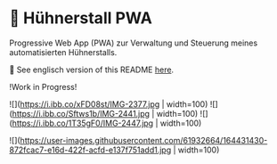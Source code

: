 # :chicken: Hühnerstall PWA

Progressive Web App (PWA) zur Verwaltung und Steuerung meines automatisierten Hühnerstalls.

:pushpin: See englisch version of this README [here](./README-en.md).

!Work in Progress!

![](https://i.ibb.co/xFD08st/IMG-2377.jpg | width=100)
![](https://i.ibb.co/Sftws1b/IMG-2441.jpg | width=100)
![](https://i.ibb.co/1T35gF0/IMG-2447.jpg | width=100)

![](https://user-images.githubusercontent.com/61932664/164431430-872fcac7-e16d-422f-acfd-e137f751add1.jpg | width=100)
